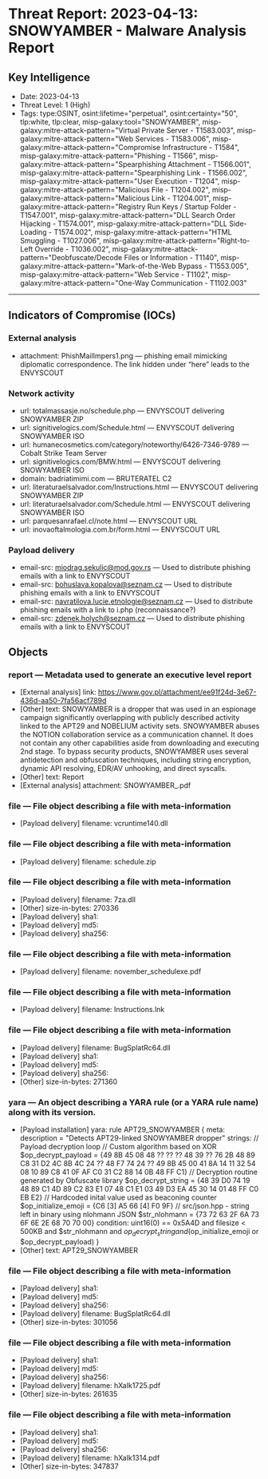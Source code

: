 # Threat Report: 2023-04-13: SNOWYAMBER - Malware Analysis Report


## Key Intelligence
* Date: 2023-04-13
* Threat Level: 1 (High)
* Tags: type:OSINT, osint:lifetime="perpetual", osint:certainty="50", tlp:white, tlp:clear, misp-galaxy:tool="SNOWYAMBER", misp-galaxy:mitre-attack-pattern="Virtual Private Server - T1583.003", misp-galaxy:mitre-attack-pattern="Web Services - T1583.006", misp-galaxy:mitre-attack-pattern="Compromise Infrastructure - T1584", misp-galaxy:mitre-attack-pattern="Phishing - T1566", misp-galaxy:mitre-attack-pattern="Spearphishing Attachment - T1566.001", misp-galaxy:mitre-attack-pattern="Spearphishing Link - T1566.002", misp-galaxy:mitre-attack-pattern="User Execution - T1204", misp-galaxy:mitre-attack-pattern="Malicious File - T1204.002", misp-galaxy:mitre-attack-pattern="Malicious Link - T1204.001", misp-galaxy:mitre-attack-pattern="Registry Run Keys / Startup Folder - T1547.001", misp-galaxy:mitre-attack-pattern="DLL Search Order Hijacking - T1574.001", misp-galaxy:mitre-attack-pattern="DLL Side-Loading - T1574.002", misp-galaxy:mitre-attack-pattern="HTML Smuggling - T1027.006", misp-galaxy:mitre-attack-pattern="Right-to-Left Override - T1036.002", misp-galaxy:mitre-attack-pattern="Deobfuscate/Decode Files or Information - T1140", misp-galaxy:mitre-attack-pattern="Mark-of-the-Web Bypass - T1553.005", misp-galaxy:mitre-attack-pattern="Web Service - T1102", misp-galaxy:mitre-attack-pattern="One-Way Communication - T1102.003"

---

## Indicators of Compromise (IOCs)
### External analysis
* attachment: PhishMailImpers1.png — phishing email mimicking diplomatic correspondence. The link hidden under “here” leads to the ENVYSCOUT

### Network activity
* url: totalmassasje.no/schedule.php — ENVYSCOUT delivering SNOWYAMBER ZIP
* url: signitivelogics.com/Schedule.html — ENVYSCOUT delivering SNOWYAMBER ISO
* url: humanecosmetics.com/category/noteworthy/6426-7346-9789 — Cobalt Strike Team Server
* url: signitivelogics.com/BMW.html — ENVYSCOUT delivering SNOWYAMBER ISO
* domain: badriatimimi.com — BRUTERATEL C2
* url: literaturaelsalvador.com/Instructions.html — ENVYSCOUT delivering SNOWYAMBER ZIP
* url: literaturaelsalvador.com/Schedule.html — ENVYSCOUT delivering SNOWYAMBER ISO
* url: parquesanrafael.cl/note.html — ENVYSCOUT URL
* url: inovaoftalmologia.com.br/form.html — ENVYSCOUT URL

### Payload delivery
* email-src: miodrag.sekulic@mod.gov.rs — Used to distribute phishing emails with a link to ENVYSCOUT
* email-src: bohuslava.kopalova@seznam.cz — Used to distribute phishing emails with a link to ENVYSCOUT
* email-src: navratilova.lucie.etnologie@seznam.cz — Used to distribute phishing emails with a link to i.php (reconnaissance?)
* email-src: zdenek.holych@seznam.cz — Used to distribute phishing emails with a link to ENVYSCOUT

## Objects
### report — Metadata used to generate an executive level report
* [External analysis] link: https://www.gov.pl/attachment/ee91f24d-3e67-436d-aa50-7fa56acf789d
* [Other] text: SNOWYAMBER is a dropper that was used in an espionage campaign significantly overlapping with publicly described activity linked to the APT29 and NOBELIUM activity sets. SNOWYAMBER abuses the NOTION collaboration service as a communication channel. It does not contain any other capabilities aside from downloading and executing 2nd stage. To bypass security products, SNOWYAMBER uses several antidetection and obfuscation techniques, including string encryption, dynamic API resolving, EDR/AV unhooking, and direct syscalls.
* [Other] text: Report
* [External analysis] attachment: SNOWYAMBER_.pdf

### file — File object describing a file with meta-information
* [Payload delivery] filename: vcruntime140.dll

### file — File object describing a file with meta-information
* [Payload delivery] filename: schedule.zip

### file — File object describing a file with meta-information
* [Payload delivery] filename: 7za.dll
* [Other] size-in-bytes: 270336
* [Payload delivery] sha1: <sha1>
* [Payload delivery] md5: <md5>
* [Payload delivery] sha256: <sha256>

### file — File object describing a file with meta-information
* [Payload delivery] filename: november_schedulexe.pdf

### file — File object describing a file with meta-information
* [Payload delivery] filename: Instructions.lnk

### file — File object describing a file with meta-information
* [Payload delivery] filename: BugSplatRc64.dll
* [Payload delivery] sha1: <sha1>
* [Payload delivery] md5: <md5>
* [Payload delivery] sha256: <sha256>
* [Other] size-in-bytes: 271360

### yara — An object describing a YARA rule (or a YARA rule name) along with its version.
* [Payload installation] yara: rule APT29_SNOWYAMBER
{
meta:
description = "Detects APT29-linked SNOWYAMBER dropper"
strings:
// Payload decryption loop
// Custom algorithm based on XOR
$op_decrypt_payload = {49 8B 45 08 48 ?? ?? ?? 48 39 ?? 76 2B 48 89 C8 31 D2 4C 8B 4C 24 ?? 48 F7 74 24 ?? 49 8B 45
00 41 8A 14 11 32 54 08 10 89 C8 41 0F AF C0 31 C2 88 14 0B 48 FF C1}
// Decryption routine generated by Obfuscate library
$op_decrypt_string = {48 39 D0 74 19 48 89 C1 4D 89 C2 83 E1 07 48 C1 E1 03 49 D3 EA 45 30 14 01 48 FF C0 EB E2}
// Hardcoded inital value used as beaconing counter
$op_initialize_emoji = {C6 [3] A5 66 [4] F0 9F}
// src/json.hpp - string left in binary using nlohmann JSON
$str_nlohmann = {73 72 63 2F 6A 73 6F 6E 2E 68 70 70 00}
condition:
uint16(0) == 0x5A4D
and
filesize < 500KB
and
$str_nlohmann
and
$op_decrypt_string
and
($op_initialize_emoji or $op_decrypt_payload)
}
* [Other] text: APT29_SNOWYAMBER

### file — File object describing a file with meta-information
* [Payload delivery] sha1: <sha1>
* [Payload delivery] md5: <md5>
* [Payload delivery] sha256: <sha256>
* [Payload delivery] filename: BugSplatRc64.dll
* [Other] size-in-bytes: 301056

### file — File object describing a file with meta-information
* [Payload delivery] sha1: <sha1>
* [Payload delivery] md5: <md5>
* [Payload delivery] sha256: <sha256>
* [Payload delivery] filename: hXaIk1725.pdf
* [Other] size-in-bytes: 261635

### file — File object describing a file with meta-information
* [Payload delivery] sha1: <sha1>
* [Payload delivery] md5: <md5>
* [Payload delivery] sha256: <sha256>
* [Payload delivery] filename: hXaIk1314.pdf
* [Other] size-in-bytes: 347837
